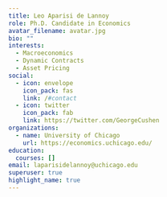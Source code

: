 ```yaml
---
title: Leo Aparisi de Lannoy
role: Ph.D. Candidate in Economics
avatar_filename: avatar.jpg
bio: ""
interests:
  - Macroeconomics
  - Dynamic Contracts
  - Asset Pricing
social:
  - icon: envelope
    icon_pack: fas
    link: /#contact
  - icon: twitter
    icon_pack: fab
    link: https://twitter.com/GeorgeCushen
organizations:
  - name: University of Chicago
    url: https://economics.uchicago.edu/
education:
  courses: []
email: laparisidelannoy@uchicago.edu
superuser: true
highlight_name: true
---
```


